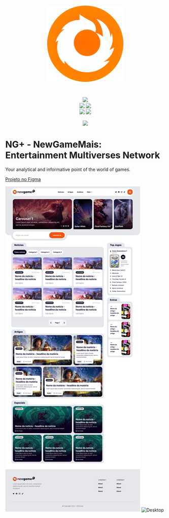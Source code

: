<p align="center"><a href="https://github.com/pedrobealves/mil-tensei-nextjs-sanity/" target="_blank"><img width="240"src="https://github.com/pedrobealves/mil-tensei-nextjs-sanity/blob/main/public/favicon/android-chrome-512x512.png"></a></p>

<br>

<p align="center">
<a href=""><img src="https://img.shields.io/github/issues/pedrobealves/mil-tensei-nextjs-sanity.svg?style=for-the-badge&colorA=gray&logo=github&colorB=7651A9&logoColor=F7F7F7&logoWidth=15"/></a>
<br>    
<a href="#"><img src="https://img.shields.io/badge/RELEASE%20DATE-2023-7651A9.svg?style=for-the-badge&colorA=gray"></a>
<a href=""><img src="https://img.shields.io/github/stars/pedrobealves/mil-tensei-nextjs-sanity.svg?style=for-the-badge&colorB=7651A9"/></a>
<br>
<a href=""><img src="https://img.shields.io/badge/license-GNU_GPLv3-353535.svg?style=for-the-badge"/></a>
<a href="https://www.newgamemais.com"><img src="https://img.shields.io/badge/nextjs-homolog-353535.svg?style=for-the-badge&logo=nextdotjs&colorA=gray&logoColor=F7F7F7&logoWidth=25"/></a>
<br>
<br>
<a href=""><img src="https://img.shields.io/github/deployments/pedrobealves/mil-tensei-nextjs-sanity/production.svg?style=for-the-badge&colorA=gray&logo=vercel&colorB=7651A9&logoColor=F7F7F7&logoWidth=15"/></a>
</p>

# NG+ - NewGameMais: Entertainment Multiverses Network

<p align="justify">Your analytical and informative point of the world of games.</p>

[Projeto no Figma](https://www.figma.com/file/fr4gUuM5qMkkA7v0gxhIEv/MILtensei?type=design&node-id=208%3A588&mode=design&t=0Ml7AeRLKy7YX20o-1)

![Desktop](./style/../doc/HomeDesktop.png)
![Desktop](./style/../doc/ReviewDesktop.png)
